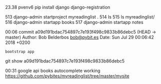 23.38
pvenv6
pip install django django-registration


513  django-admin startproject myreadinglist .
514  ls
515  ls myreadinglist/
516  django-admin startapp books
517  django-admin startapp notes


00:06
commit a09d191bdac754897c7e193f498c9833b86debc5 (HEAD -> master)
Author: Bob Belderbos <bob@pybit.es>
Date:   Sun Jul 29 00:06:42 2018 +0200

    bootstrap app

git show a09d191bdac754897c7e193f498c9833b86debc5


00:31
google api books autocomplete working
https://github.com/pybites/myreadinglist/tree/master/mysite
